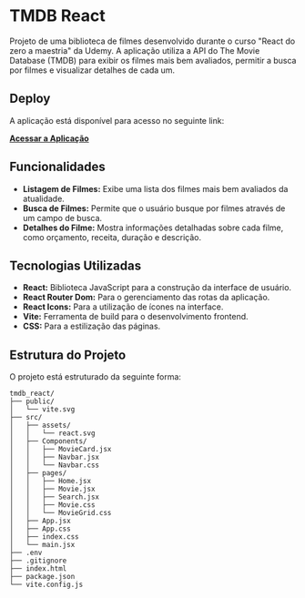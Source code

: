 # TMDB React

Projeto de uma biblioteca de filmes desenvolvido durante o curso "React do zero a maestria" da Udemy. A aplicação utiliza a API do The Movie Database (TMDB) para exibir os filmes mais bem avaliados, permitir a busca por filmes e visualizar detalhes de cada um.

## Deploy

A aplicação está disponível para acesso no seguinte link:

**[Acessar a Aplicação](https://tmdb-react-theta.vercel.app/)**

## Funcionalidades

* **Listagem de Filmes:** Exibe uma lista dos filmes mais bem avaliados da atualidade.
* **Busca de Filmes:** Permite que o usuário busque por filmes através de um campo de busca.
* **Detalhes do Filme:** Mostra informações detalhadas sobre cada filme, como orçamento, receita, duração e descrição.

## Tecnologias Utilizadas

* **React:** Biblioteca JavaScript para a construção da interface de usuário.
* **React Router Dom:** Para o gerenciamento das rotas da aplicação.
* **React Icons:** Para a utilização de ícones na interface.
* **Vite:** Ferramenta de build para o desenvolvimento frontend.
* **CSS:** Para a estilização das páginas.

## Estrutura do Projeto

O projeto está estruturado da seguinte forma:

```
tmdb_react/
├── public/
│   └── vite.svg
├── src/
│   ├── assets/
│   │   └── react.svg
│   ├── Components/
│   │   ├── MovieCard.jsx
│   │   ├── Navbar.jsx
│   │   └── Navbar.css
│   ├── pages/
│   │   ├── Home.jsx
│   │   ├── Movie.jsx
│   │   ├── Search.jsx
│   │   ├── Movie.css
│   │   └── MovieGrid.css
│   ├── App.jsx
│   ├── App.css
│   ├── index.css
│   └── main.jsx
├── .env
├── .gitignore
├── index.html
├── package.json
└── vite.config.js
```
